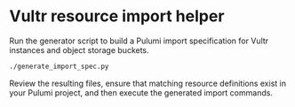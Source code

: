 # Vultr resource import helper

Run the generator script to build a Pulumi import specification for Vultr
instances and object storage buckets.

```bash
./generate_import_spec.py
```

Review the resulting files, ensure that matching resource definitions exist in
your Pulumi project, and then execute the generated import commands.

